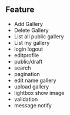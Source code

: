 

## Feature

- Add Gallery
- Delete Gallery
- List all public gallery
- List my gallery
- login logout
- editprofile
- public/draft
- search
- pagination
- edit name gallery
- upload gallery
- lightbox show image
- validation
- message notify
